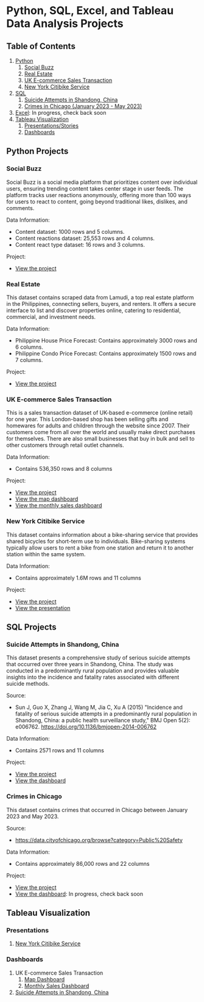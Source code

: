 # Python, SQL, Excel, and Tableau Data Analysis Projects

## Table of Contents

1. [Python](#python-projects)
   1. [Social Buzz](#social-buzz)
   2. [Real Estate](#real-estate)
   3. [UK E-commerce Sales Transaction](#uk-e-commerce-sales-transaction)
   4. [New York Citibike Service](#new-york-citibike-service)
2. [SQL](#sql-projects)
   1. [Suicide Attempts in Shandong, China](#suicide-attempts-in-shandong-china)
   2. [Crimes in Chicago (January 2023 - May 2023)](#crimes-in-chicago)
3. [Excel](https://www.github.com): In progress, check back soon
4. [Tableau Visualization](#tableau-visualization)
   1. [Presentations/Stories](#presentations)
   2. [Dashboards](#dashboards)

## Python Projects
### Social Buzz
Social Buzz is a social media platform that prioritizes content over individual users, ensuring trending content takes center stage in user feeds. The platform tracks user reactions anonymously, offering more than 100 ways for users to react to content, going beyond traditional likes, dislikes, and comments.

Data Information:
- Content dataset: 1000 rows and 5 columns.
- Content reactions dataset: 25,553 rows and 4 columns.
- Content react type dataset: 16 rows and 3 columns.

Project:
- [View the project](https://github.com/captaineywick/Data-Analysis-Portfolio/tree/master/Python/Social%20Buzz)

### Real Estate
This dataset contains scraped data from Lamudi, a top real estate platform in the Philippines, connecting sellers, buyers, and renters. It offers a secure interface to list and discover properties online, catering to residential, commercial, and investment needs.

Data Information:
- Philippine House Price Forecast: Contains approximately 3000 rows and 6 columns.
- Philippine Condo Price Forecast: Contains approximately 1500 rows and 7 columns.

Project:
- [View the project](https://github.com/captaineywick/Data-Analysis-Portfolio/tree/master/Python/Real%20Estate)

### UK E-commerce Sales Transaction
This is a sales transaction dataset of UK-based e-commerce (online retail) for one year. This London-based shop has been selling gifts and homewares for adults and children through the website since 2007. Their customers come from all over the world and usually make direct purchases for themselves. There are also small businesses that buy in bulk and sell to other customers through retail outlet channels.

Data Information:
- Contains 536,350 rows and 8 columns

Project:
- [View the project](https://github.com/huskyyyboy/Data-Analysis-Portfolio/tree/master/Python/UK%20Sales%20Transaction)
- [View the map dashboard](https://public.tableau.com/app/profile/eywick.francis/viz/UKE-commerceMapDashboard/MapSalesDashboard)
- [View the monthly sales dashboard](https://public.tableau.com/app/profile/eywick.francis/viz/UKE-commerceMonthlySalesDashboard/MonthlySalesDashboard)

### New York Citibike Service
This dataset contains information about a bike-sharing service that provides shared bicycles for short-term use to individuals. Bike-sharing systems typically allow users to rent a bike from one station and return it to another station within the same system.

Data Information:
- Contains approximately 1.6M rows and 11 columns

Project:
- [View the project](https://github.com/huskyyyboy/Data-Analysis-Portfolio/tree/master/Python/NY%20Bike%20Sharing%20Service)
- [View the presentation](https://public.tableau.com/app/profile/eywick.francis/viz/NYCitibike-BikeSharingPresentation/CitiBikePresentation)

## SQL Projects
### Suicide Attempts in Shandong, China
This dataset presents a comprehensive study of serious suicide attempts that occurred over three years in Shandong, China. The study was conducted in a predominantly rural population and provides valuable insights into the incidence and fatality rates associated with different suicide methods.

Source:
- Sun J, Guo X, Zhang J, Wang M, Jia C, Xu A (2015) "Incidence and fatality of serious suicide attempts in a predominantly rural population in Shandong, China: a public health surveillance study," BMJ Open 5(2): e006762. https://doi.org/10.1136/bmjopen-2014-006762

Data Information:
- Contains 2571 rows and 11 columns

Project:
- [View the project](https://github.com/huskyyyboy/Data-Analysis-Portfolio/tree/master/SQL/Suicide%20Attempts%20in%20Shandong%20China)
- [View the dashboard](https://public.tableau.com/app/profile/eywick.francis/viz/SuicideCasesDashboard/SuicideCasesDashboard)

### Crimes in Chicago
This dataset contains crimes that occurred in Chicago between January 2023 and May 2023.

Source:
- https://data.cityofchicago.org/browse?category=Public%20Safety

Data Information:
- Contains approximately 86,000 rows and 22 columns

Project:
- [View the project](https://github.com/captaineywick/Data-Analysis-Portfolio/tree/master/SQL/Crimes%20in%20Chicago%202023)
- [View the dashboard](https://github.com/): In progress, check back soon

## Tableau Visualization
### Presentations
1. [New York Citibike Service](https://public.tableau.com/app/profile/eywick.francis/viz/NYCitibike-BikeSharingPresentation/CitiBikePresentation)

### Dashboards
1. UK E-commerce Sales Transaction
   1. [Map Dashboard](https://public.tableau.com/app/profile/eywick.francis/viz/UKE-commerceMapDashboard/MapSalesDashboard)
   2. [Monthly Sales Dashboard](https://public.tableau.com/app/profile/eywick.francis/viz/UKE-commerceMonthlySalesDashboard/MonthlySalesDashboard)
2. [Suicide Attempts in Shandong, China](https://public.tableau.com/app/profile/eywick.francis/viz/SuicideCasesDashboard/SuicideCasesDashboard)